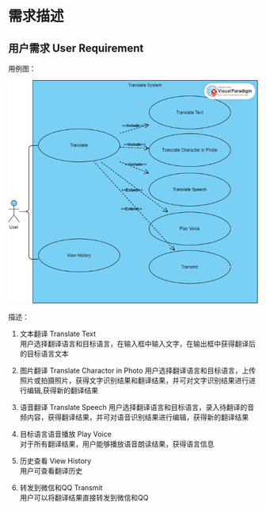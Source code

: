 # 需求描述  

## 用户需求 User Requirement

用例图：  

![](case_diagram.png)  

描述：

1. 文本翻译 Translate Text  
    用户选择翻译语言和目标语言，在输入框中输入文字，在输出框中获得翻译后的目标语言文本  

1. 图片翻译 Translate Charactor in Photo
    用户选择翻译语言和目标语言，上传照片或拍摄照片，获得文字识别结果和翻译结果，并可对文字识别结果进行进行编辑,获得新的翻译结果

1. 语音翻译 Translate Speech
    用户选择翻译语言和目标语言，录入待翻译的音频内容，获得翻译结果，并可对语音识别结果进行编辑，获得新的翻译结果

1. 目标语言语音播放 Play Voice  
    对于所有翻译结果，用户能够播放语音朗读结果，获得语言信息

1. 历史查看 View History  
    用户可查看翻译历史

1. 转发到微信和QQ  Transmit  
    用户可以将翻译结果直接转发到微信和QQ
